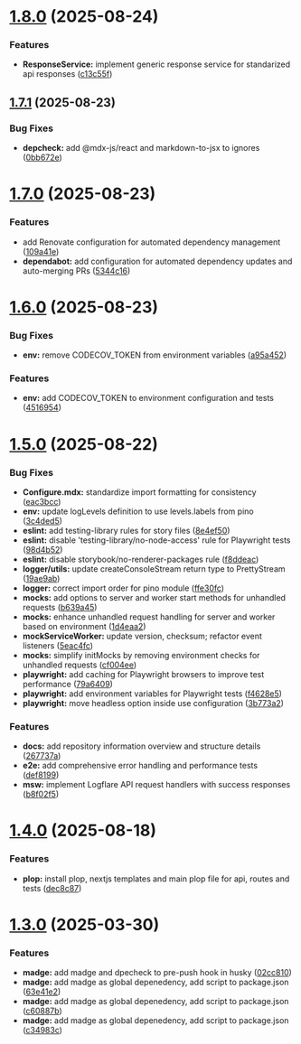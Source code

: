 # [1.8.0](https://github.com/wmitrus/nextjs-15-boilerplate/compare/v1.7.1...v1.8.0) (2025-08-24)

### Features

- **ResponseService:** implement generic response service for standarized api responses ([c13c55f](https://github.com/wmitrus/nextjs-15-boilerplate/commit/c13c55f7cf2f7cc955c3e70a24c9be3c18c9ab60))

## [1.7.1](https://github.com/wmitrus/nextjs-15-boilerplate/compare/v1.7.0...v1.7.1) (2025-08-23)

### Bug Fixes

- **depcheck:** add @mdx-js/react and markdown-to-jsx to ignores ([0bb672e](https://github.com/wmitrus/nextjs-15-boilerplate/commit/0bb672ef3abf08dfde39eb46aa961dcc668870c8))

# [1.7.0](https://github.com/wmitrus/nextjs-15-boilerplate/compare/v1.6.0...v1.7.0) (2025-08-23)

### Features

- add Renovate configuration for automated dependency management ([109a41e](https://github.com/wmitrus/nextjs-15-boilerplate/commit/109a41e69c45d767d5873b8131fd0d1a520d4727))
- **dependabot:** add configuration for automated dependency updates and auto-merging PRs ([5344c16](https://github.com/wmitrus/nextjs-15-boilerplate/commit/5344c168da573fa454e8f43bd12f5e7f30f5d7ff))

# [1.6.0](https://github.com/wmitrus/nextjs-15-boilerplate/compare/v1.5.0...v1.6.0) (2025-08-23)

### Bug Fixes

- **env:** remove CODECOV_TOKEN from environment variables ([a95a452](https://github.com/wmitrus/nextjs-15-boilerplate/commit/a95a452d2c13b01174ff217e6231f8077fd70fd2))

### Features

- **env:** add CODECOV_TOKEN to environment configuration and tests ([4516954](https://github.com/wmitrus/nextjs-15-boilerplate/commit/4516954abc3f4238ee752cd90fd8c33ded7ddb56))

# [1.5.0](https://github.com/wmitrus/nextjs-15-boilerplate/compare/v1.4.0...v1.5.0) (2025-08-22)

### Bug Fixes

- **Configure.mdx:** standardize import formatting for consistency ([eac3bcc](https://github.com/wmitrus/nextjs-15-boilerplate/commit/eac3bcc4a529d6d45ad3d844be6093d2b3d62372))
- **env:** update logLevels definition to use levels.labels from pino ([3c4ded5](https://github.com/wmitrus/nextjs-15-boilerplate/commit/3c4ded5449d0c400bb59d04613cdc01476252274))
- **eslint:** add testing-library rules for story files ([8e4ef50](https://github.com/wmitrus/nextjs-15-boilerplate/commit/8e4ef50b4831bf94d69c914efe2919e47dae67fc))
- **eslint:** disable 'testing-library/no-node-access' rule for Playwright tests ([98d4b52](https://github.com/wmitrus/nextjs-15-boilerplate/commit/98d4b527a6764eae9ee7ea509bb2e52c2e391065))
- **eslint:** disable storybook/no-renderer-packages rule ([f8ddeac](https://github.com/wmitrus/nextjs-15-boilerplate/commit/f8ddeac0ba48f19429c882d2734ea8001e856a46))
- **logger/utils:** update createConsoleStream return type to PrettyStream ([19ae9ab](https://github.com/wmitrus/nextjs-15-boilerplate/commit/19ae9ab978e3473848aab965f7fba9d512ce3d86))
- **logger:** correct import order for pino module ([ffe30fc](https://github.com/wmitrus/nextjs-15-boilerplate/commit/ffe30fcfdf397744ce8a21374a5c143e5e116d3f))
- **mocks:** add options to server and worker start methods for unhandled requests ([b639a45](https://github.com/wmitrus/nextjs-15-boilerplate/commit/b639a45dd9c9704ef1bee8e51f729dccaaab7733))
- **mocks:** enhance unhandled request handling for server and worker based on environment ([1d4eaa2](https://github.com/wmitrus/nextjs-15-boilerplate/commit/1d4eaa229dfe2696326665800ca69ff0583878a7))
- **mockServiceWorker:** update version, checksum; refactor event listeners ([5eac4fc](https://github.com/wmitrus/nextjs-15-boilerplate/commit/5eac4fcdc13f25e07f92affd54806a93dd477109))
- **mocks:** simplify initMocks by removing environment checks for unhandled requests ([cf004ee](https://github.com/wmitrus/nextjs-15-boilerplate/commit/cf004ee3f8b1a5a814ca56dc25ea99d184439398))
- **playwright:** add caching for Playwright browsers to improve test performance ([79a6409](https://github.com/wmitrus/nextjs-15-boilerplate/commit/79a640987fe6919121077714599d1ba74d3ca8ae))
- **playwright:** add environment variables for Playwright tests ([f4628e5](https://github.com/wmitrus/nextjs-15-boilerplate/commit/f4628e5d3e90e1d884ed92583e6ea54e8a501bdc))
- **playwright:** move headless option inside use configuration ([3b773a2](https://github.com/wmitrus/nextjs-15-boilerplate/commit/3b773a25268fb9eb6afdba120cf20c065918c7f3))

### Features

- **docs:** add repository information overview and structure details ([267737a](https://github.com/wmitrus/nextjs-15-boilerplate/commit/267737a7f8b3a5a07809e80b477806b25218c8a3))
- **e2e:** add comprehensive error handling and performance tests ([def8199](https://github.com/wmitrus/nextjs-15-boilerplate/commit/def81993c390b0efb891090f64a3a250b63bbdbe))
- **msw:** implement Logflare API request handlers with success responses ([b8f02f5](https://github.com/wmitrus/nextjs-15-boilerplate/commit/b8f02f58f8ef08982c2d7cac6154ab1adf6088b0))

# [1.4.0](https://github.com/wmitrus/nextjs-15-boilerplate/compare/v1.3.0...v1.4.0) (2025-08-18)

### Features

- **plop:** install plop, nextjs templates and main plop file for api, routes and tests ([dec8c87](https://github.com/wmitrus/nextjs-15-boilerplate/commit/dec8c8756c93e47b486a8c27332f12d1cbb75b4f))

# [1.3.0](https://github.com/wmitrus/nextjs-15-boilerplate/compare/v1.2.0...v1.3.0) (2025-03-30)

### Features

- **madge:** add madge and dpecheck to pre-push hook in husky ([02cc810](https://github.com/wmitrus/nextjs-15-boilerplate/commit/02cc8103fceffa26d75ce718a7e0710e4a289685))
- **madge:** add madge as global depenedency, add script to package.json ([63e41e2](https://github.com/wmitrus/nextjs-15-boilerplate/commit/63e41e2b7ff61acb64c64bd06358c990279d1d5d))
- **madge:** add madge as global depenedency, add script to package.json ([c60887b](https://github.com/wmitrus/nextjs-15-boilerplate/commit/c60887be953d475072f4be8efc33a08c98e32985))
- **madge:** add madge as global depenedency, add script to package.json ([c34983c](https://github.com/wmitrus/nextjs-15-boilerplate/commit/c34983caf67b0f8e85adcfa7893cfa32f60b4f3f))
